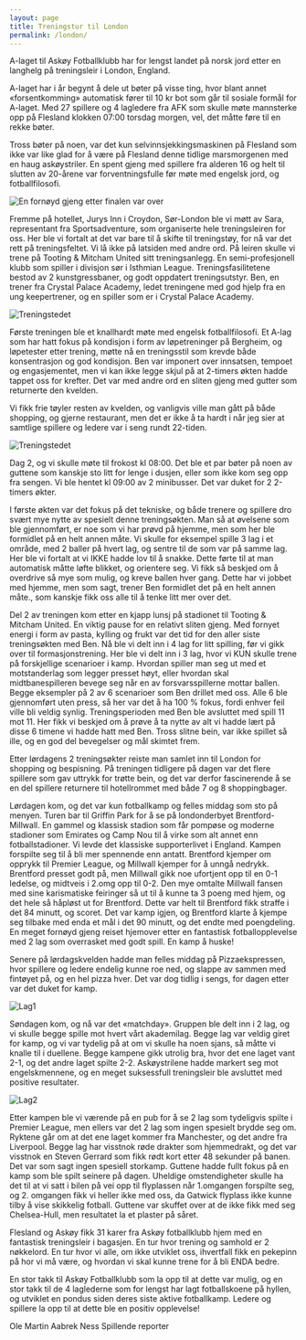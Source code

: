 ```yaml
---
layout: page
title: Treningstur til London
permalink: /london/
---
```



A-laget til Askøy Fotballklubb har for lengst landet på norsk jord etter en langhelg på treningsleir i London, England. 

A-laget har i år begynt å dele ut bøter på visse ting, hvor blant annet «forsentkomming» automatisk fører til 10 kr bot som går til sosiale formål for A-laget.
Med 27 spillere og 4 lagledere fra AFK som skulle møte mannsterke opp på Flesland klokken 07:00 torsdag morgen, vel, det måtte føre til en rekke bøter. 

Tross bøter på noen, var det kun selvinnsjekkingsmaskinen på Flesland som ikke var like glad for å være på Flesland denne tidlige marsmorgenen med en haug askøystriler. 
En spent gjeng med spillere fra alderen 16 og helt til slutten av 20-årene var forventningsfulle før møte med engelsk jord, og fotballfilosofi.

![En fornøyd gjeng etter finalen var over](http://www.askoyfk.no/images/20150403_HeleGjengen.JPG)
 
Fremme på hotellet, Jurys Inn i Croydon, Sør-London ble vi møtt av Sara, representant fra Sportsadventure, som organiserte hele treningsleiren for oss. 
Her ble vi fortalt at det var bare til å skifte til treningstøy, for nå var det rett på treningsfeltet. Vi lå ikke på latsiden med andre ord. 
På leiren skulle vi trene på Tooting & Mitcham United sitt treningsanlegg. 
En semi-profesjonell klubb som spiller i divisjon sør i Isthmian League. 
Treningsfasilitetene bestod av 2 kunstgressbaner, og godt oppdatert treningsutstyr. 
Ben, en trener fra Crystal Palace Academy, ledet treningene med god hjelp fra en ung keepertrener, og en spiller som er i Crystal Palace Academy.

![Treningstedet](http://www.askoyfk.no/images/20150403_WelcomeToTootingMichamUnited.JPG)

Første treningen ble et knallhardt møte med engelsk fotballfilosofi. 
Et A-lag som har hatt fokus på kondisjon i form av løpetreninger på Bergheim, og løpetester etter trening, møtte nå en treningsstil som krevde både konsentrasjon og god kondisjon. 
Ben var imponert over innsatsen, tempoet og engasjementet, men vi kan ikke legge skjul på at 2-timers økten hadde tappet oss for krefter. 
Det var med andre ord en sliten gjeng med gutter som returnerte den kvelden. 

Vi fikk frie tøyler resten av kvelden, og vanligvis ville man gått på både shopping, og gjerne restaurant, men det er ikke å ta hardt i når jeg sier at samtlige spillere og ledere var i seng rundt 22-tiden.

![Treningstedet](http://www.askoyfk.no/images/20150403_Lunch.jpg)

 
Dag 2, og vi skulle møte til frokost kl 08:00. Det ble et par bøter på noen av guttene som kanskje sto litt for lenge i dusjen, eller som ikke kom seg opp fra sengen. 
Vi ble hentet kl 09:00 av 2 minibusser. Det var duket for 2 2-timers økter. 

I første økten var det fokus på det tekniske, og både trenere og spillere dro svært mye nytte av spesielt denne treningsøkten. 
Man så at øvelsene som ble gjennomført, er noe som vi har prøvd på hjemme, men som her ble formidlet på en helt annen måte. Vi skulle for eksempel spille 3 lag i et område, med 2 baller på hvert lag, og sentre til de som var på samme lag. Her ble vi fortalt at vi IKKE hadde lov til å snakke. Dette førte til at man automatisk måtte løfte blikket, og orientere seg. Vi fikk så beskjed om å overdrive så mye som mulig, og kreve ballen hver gang. 
Dette har vi jobbet med hjemme, men som sagt, trener Ben formidlet det på en helt annen måte., som kanskje fikk oss alle til å tenke litt mer over det.

Del 2 av treningen kom etter en kjapp lunsj på stadionet til Tooting & Mitcham United. 
En viktig pause for en relativt sliten gjeng. 
Med fornyet energi i form av pasta, kylling og frukt var det tid for den aller siste treningsøkten med Ben. 
Nå ble vi delt inn i 4 lag for litt spilling, før vi gikk over til formasjonstrening. 
Her ble vi delt inn i 3 lag, hvor vi KUN skulle trene på forskjellige scenarioer i kamp. 
Hvordan spiller man seg ut med et motstanderlag som legger presset høyt, eller hvordan skal midtbanespilleren bevege seg når en av forsvarsspillerne mottar ballen. 
Begge eksempler på 2 av 6 scenarioer som Ben drillet med oss. 
Alle 6 ble gjennomført uten press, så her var det å ha 100 % fokus, fordi enhver feil ville bli veldig synlig. 
Treningsperioden med Ben ble avsluttet med spill 11 mot 11. 
Her fikk vi beskjed om å prøve å ta nytte av alt vi hadde lært på disse 6 timene vi hadde hatt med Ben. 
Tross slitne bein, var ikke spillet så ille, og en god del bevegelser og mål skimtet frem.
 
Etter lørdagens 2 treningsøkter reiste man samlet inn til London for shopping og bespisning. 
På treningen tidligere på dagen var det flere spillere som gav uttrykk for trøtte bein, og det var derfor fascinerende å se en del spillere returnere til hotellrommet med både 7 og 8 shoppingbager.

Lørdagen kom, og det var kun fotballkamp og felles middag som sto på menyen. 
Turen bar til Griffin Park for å se på londonderbyet Brentford-Millwall. 
En gammel og klassisk stadion som får pompøse og moderne stadioner som Emirates og Camp Nou til å virke som alt annet enn fotballstadioner. 
Vi levde det klassiske supporterlivet i England. 
Kampen forspilte seg til å bli mer spennende enn antatt. 
Brentford kjemper om opprykk til Premier League, og Millwall kjemper for å unngå nedrykk. 
Brentford presset godt på, men Millwall gikk noe ufortjent opp til en 0-1 ledelse, og midtveis i 2.omg opp til 0-2. 
Den mye omtalte Millwall fansen med sine karismatiske feiringer så ut til å kunne ta 3 poeng med hjem, og det hele så håpløst ut for Brentford. 
Dette var helt til Brentford fikk straffe i det 84 minutt, og scoret. 
Det var kamp igjen, og Brentford klarte å kjempe seg tilbake med enda et mål i det 90 minutt, og det endte med poengdeling. 
En meget fornøyd gjeng reiset hjemover etter en fantastisk fotballopplevelse med 2 lag som overrasket med godt spill. En kamp å huske!

Senere på lørdagskvelden hadde man felles middag på Pizzaekspressen, hvor spillere og ledere endelig kunne roe ned, og slappe av sammen med fintøyet på, og en hel pizza hver. 
Det var dog tidlig i sengs, for dagen etter var det duket for kamp.

![Lag1](http://www.askoyfk.no/images/20150403_AFK1.jpg)

Søndagen kom, og nå var det «matchday». 
Gruppen ble delt inn i 2 lag, og vi skulle begge spille mot hvert vårt akademilag. 
Begge lag var veldig giret for kamp, og vi var tydelig på at om vi skulle ha noen sjans, så måtte vi knalle til i duellene. 
Begge kampene gikk utrolig bra, hvor det ene laget vant 2-1, og det andre laget spilte 2-2. 
Askøystrilene hadde markert seg mot engelskmennene, og en meget suksessfull treningsleir ble avsluttet med positive resultater. 

![Lag2](http://www.askoyfk.no/images/20150403_AFK2.jpg)

Etter kampen ble vi værende på en pub for å se 2 lag som tydeligvis spilte i Premier League, men ellers var det 2 lag som ingen spesielt brydde seg om. 
Ryktene går om at det ene laget kommer fra Manchester, og det andre fra Liverpool. 
Begge lag har visstnok røde drakter som hjemmedrakt, og det var visstnok en Steven Gerrard som fikk rødt kort etter 48 sekunder på banen. 
Det var som sagt ingen spesiell storkamp. 
Guttene hadde fullt fokus på en kamp som ble spilt seinere på dagen. 
Uheldige omstendigheter skulle ha det til at vi satt i bilen på vei opp til flyplassen når 1.omgangen forspilte seg, og 2. omgangen fikk vi heller ikke med oss, da Gatwick flyplass ikke kunne tilby å vise skikkelig fotball.
Guttene var skuffet over at de ikke fikk med seg Chelsea-Hull, men resultatet la et plaster på såret. 

Flesland og Askøy fikk 31 karer fra Askøy fotballklubb hjem med en fantastisk treningsleir i bagasjen. En 
tur hvor trening og samhold er 2 nøkkelord. 
En tur hvor vi alle, om ikke utviklet oss, ihvertfall fikk en pekepinn på hor vi må være, og hvordan vi skal kunne trene for å bli ENDA bedre.
 
En stor takk til Askøy Fotballklubb som la opp til at dette var mulig, og en stor takk til de 4 laglederne som for lengst har lagt fotballskoene på hyllen, og utviklet en pondus siden deres siste aktive fotballkamp. 
Ledere og spillere la opp til at dette ble en positiv opplevelse!

Ole Martin Aabrek Ness
Spillende reporter
